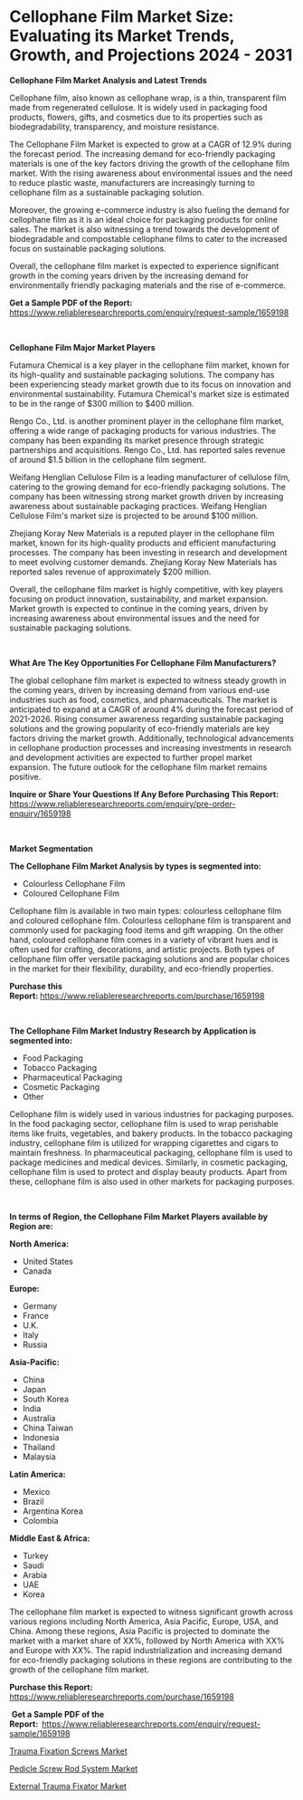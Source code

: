 <p><h1>Cellophane Film Market Size: Evaluating its Market Trends, Growth, and Projections 2024 - 2031</h1></p><p><strong>Cellophane Film Market Analysis and Latest Trends</strong></p>
<p><p>Cellophane film, also known as cellophane wrap, is a thin, transparent film made from regenerated cellulose. It is widely used in packaging food products, flowers, gifts, and cosmetics due to its properties such as biodegradability, transparency, and moisture resistance.</p><p>The Cellophane Film Market is expected to grow at a CAGR of 12.9% during the forecast period. The increasing demand for eco-friendly packaging materials is one of the key factors driving the growth of the cellophane film market. With the rising awareness about environmental issues and the need to reduce plastic waste, manufacturers are increasingly turning to cellophane film as a sustainable packaging solution.</p><p>Moreover, the growing e-commerce industry is also fueling the demand for cellophane film as it is an ideal choice for packaging products for online sales. The market is also witnessing a trend towards the development of biodegradable and compostable cellophane films to cater to the increased focus on sustainable packaging solutions.</p><p>Overall, the cellophane film market is expected to experience significant growth in the coming years driven by the increasing demand for environmentally friendly packaging materials and the rise of e-commerce.</p></p>
<p><strong>Get a Sample PDF of the Report:&nbsp;</strong> <a href="https://www.reliableresearchreports.com/enquiry/request-sample/1659198">https://www.reliableresearchreports.com/enquiry/request-sample/1659198</a></p>
<p>&nbsp;</p>
<p><strong>Cellophane Film Major Market Players</strong></p>
<p><p>Futamura Chemical is a key player in the cellophane film market, known for its high-quality and sustainable packaging solutions. The company has been experiencing steady market growth due to its focus on innovation and environmental sustainability. Futamura Chemical's market size is estimated to be in the range of $300 million to $400 million.</p><p>Rengo Co., Ltd. is another prominent player in the cellophane film market, offering a wide range of packaging products for various industries. The company has been expanding its market presence through strategic partnerships and acquisitions. Rengo Co., Ltd. has reported sales revenue of around $1.5 billion in the cellophane film segment.</p><p>Weifang Henglian Cellulose Film is a leading manufacturer of cellulose film, catering to the growing demand for eco-friendly packaging solutions. The company has been witnessing strong market growth driven by increasing awareness about sustainable packaging practices. Weifang Henglian Cellulose Film's market size is projected to be around $100 million.</p><p>Zhejiang Koray New Materials is a reputed player in the cellophane film market, known for its high-quality products and efficient manufacturing processes. The company has been investing in research and development to meet evolving customer demands. Zhejiang Koray New Materials has reported sales revenue of approximately $200 million.</p><p>Overall, the cellophane film market is highly competitive, with key players focusing on product innovation, sustainability, and market expansion. Market growth is expected to continue in the coming years, driven by increasing awareness about environmental issues and the need for sustainable packaging solutions.</p></p>
<p>&nbsp;</p>
<p><strong>What Are The Key Opportunities For Cellophane Film Manufacturers?</strong></p>
<p><p>The global cellophane film market is expected to witness steady growth in the coming years, driven by increasing demand from various end-use industries such as food, cosmetics, and pharmaceuticals. The market is anticipated to expand at a CAGR of around 4% during the forecast period of 2021-2026. Rising consumer awareness regarding sustainable packaging solutions and the growing popularity of eco-friendly materials are key factors driving the market growth. Additionally, technological advancements in cellophane production processes and increasing investments in research and development activities are expected to further propel market expansion. The future outlook for the cellophane film market remains positive.</p></p>
<p><strong>Inquire or Share Your Questions If Any Before Purchasing This Report:</strong> <a href="https://www.reliableresearchreports.com/enquiry/pre-order-enquiry/1659198">https://www.reliableresearchreports.com/enquiry/pre-order-enquiry/1659198</a></p>
<p>&nbsp;</p>
<p><strong>Market Segmentation</strong></p>
<p><strong>The Cellophane Film Market Analysis by types is segmented into:</strong></p>
<p><ul><li>Colourless Cellophane Film</li><li>Coloured Cellophane Film</li></ul></p>
<p><p>Cellophane film is available in two main types: colourless cellophane film and coloured cellophane film. Colourless cellophane film is transparent and commonly used for packaging food items and gift wrapping. On the other hand, coloured cellophane film comes in a variety of vibrant hues and is often used for crafting, decorations, and artistic projects. Both types of cellophane film offer versatile packaging solutions and are popular choices in the market for their flexibility, durability, and eco-friendly properties.</p></p>
<p><strong>Purchase this Report:&nbsp;</strong><a href="https://www.reliableresearchreports.com/purchase/1659198">https://www.reliableresearchreports.com/purchase/1659198</a></p>
<p>&nbsp;</p>
<p><strong>The Cellophane Film Market Industry Research by Application is segmented into:</strong></p>
<p><ul><li>Food Packaging</li><li>Tobacco Packaging</li><li>Pharmaceutical Packaging</li><li>Cosmetic Packaging</li><li>Other</li></ul></p>
<p><p>Cellophane film is widely used in various industries for packaging purposes. In the food packaging sector, cellophane film is used to wrap perishable items like fruits, vegetables, and bakery products. In the tobacco packaging industry, cellophane film is utilized for wrapping cigarettes and cigars to maintain freshness. In pharmaceutical packaging, cellophane film is used to package medicines and medical devices. Similarly, in cosmetic packaging, cellophane film is used to protect and display beauty products. Apart from these, cellophane film is also used in other markets for packaging purposes.</p></p>
<p>&nbsp;</p>
<p><strong>In terms of Region, the Cellophane Film Market Players available by Region are:</strong></p>
<p>
    <p> <strong> North America: </strong>
        <ul>
            <li>United States</li>
            <li>Canada</li>
        </ul>
        </p> 
    <p> <strong> Europe: </strong>
        <ul>
            <li>Germany</li>
            <li>France</li>
            <li>U.K.</li>
            <li>Italy</li>
            <li>Russia</li>
        </ul>
        </p> 
    <p> <strong> Asia-Pacific: </strong>
        <ul>
            <li>China</li>
            <li>Japan</li>
            <li>South Korea</li>
            <li>India</li>
            <li>Australia</li>
            <li>China Taiwan</li>
            <li>Indonesia</li>
            <li>Thailand</li>
            <li>Malaysia</li>
        </ul>
        </p> 
    <p> <strong> Latin America: </strong>
        <ul>
            <li>Mexico</li>
            <li>Brazil</li>
            <li>Argentina Korea</li>
            <li>Colombia</li>
        </ul>
        </p> 
    <p> <strong> Middle East & Africa: </strong>
        <ul>
            <li>Turkey</li>
            <li>Saudi</li>
            <li>Arabia</li>
            <li>UAE</li>
            <li>Korea</li>
        </ul>
    </p>
    </p>
<p><p>The cellophane film market is expected to witness significant growth across various regions including North America, Asia Pacific, Europe, USA, and China. Among these regions, Asia Pacific is projected to dominate the market with a market share of XX%, followed by North America with XX% and Europe with XX%. The rapid industrialization and increasing demand for eco-friendly packaging solutions in these regions are contributing to the growth of the cellophane film market.</p></p>
<p><strong>Purchase this Report: </strong><a href="https://www.reliableresearchreports.com/purchase/1659198">https://www.reliableresearchreports.com/purchase/1659198</a></p>
<p>&nbsp;<strong>Get a Sample PDF of the Report:&nbsp;&nbsp;</strong><a href="https://www.reliableresearchreports.com/enquiry/request-sample/1659198">https://www.reliableresearchreports.com/enquiry/request-sample/1659198</a></p>
<p><strong></strong></p>
<p><p><a href="https://view.publitas.com/reportprime-1/trauma-fixation-screws-market-research-report-provides-critical-insights-that-can-help-shape-business-development-and-investment-strategies/">Trauma Fixation Screws Market</a></p><p><a href="https://view.publitas.com/reportprime-1/decoding-the-pedicle-screw-rod-system-market-a-deep-dive-into-the-latest-market-trends-market-segmentation-and-competitive-analysis/">Pedicle Screw Rod System Market</a></p><p><a href="https://view.publitas.com/reportprime-1/external-trauma-fixator-market-size-2023-2030-global-industrial-analysis-key-geographical-regions-market-share-top-key-players-product-types-and-forecast-research-report/">External Trauma Fixator Market</a></p></p>